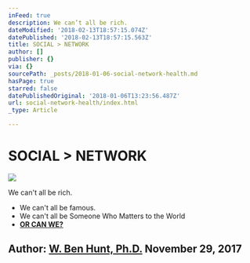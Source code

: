```yaml
---
inFeed: true
description: We can’t all be rich.
dateModified: '2018-02-13T18:57:15.074Z'
datePublished: '2018-02-13T18:57:15.563Z'
title: SOCIAL > NETWORK
author: []
publisher: {}
via: {}
sourcePath: _posts/2018-01-06-social-network-health.md
hasPage: true
starred: false
datePublishedOriginal: '2018-01-06T13:23:56.487Z'
url: social-network-health/index.html
_type: Article

---
```

# **SOCIAL \> NETWORK**
![](https://the-grid-user-content.s3-us-west-2.amazonaws.com/4a8e9630-1ede-47ca-be04-147dfc7baf04.jpg)

We can't all be rich.

* We can't all be famous.
* We can't all be Someone Who Matters to the World
* **[OR CAN WE?][0]**

## **Author: [W. Ben Hunt, Ph.D.][1] November 29, 2017**

[0]: http://epsilontheory.com/the-two-churchills/
[1]: http://epsilontheory.com/search-posts/?author=bhunt